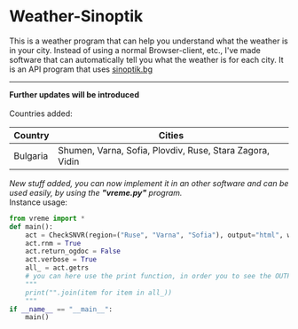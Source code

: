 # Weather-Sinoptik
This is a weather program that can help you understand what the weather is in your city. Instead of using a normal Browser-client, etc., I've made software that can automatically tell you what the weather is for each city. It is an API program that uses <a href="sinoptki.bg"> <u> sinoptik.bg </u> </a> <hr> <b> Further updates will be introduced </b><br><br>
Countries added:

| Country     | Cities                                                   |
| ----------- | -------------------------------------------------------- |
| Bulgaria    | Shumen, Varna, Sofia, Plovdiv, Ruse, Stara Zagora, Vidin |


*New stuff added, you can now implement it in an other software and can be used easily, by using the **"vreme.py"** program.*<br>
Instance usage: 
```python
from vreme import * 
def main():
    act = CheckSNVR(region=("Ruse", "Varna", "Sofia"), output="html", warnings="strict") 
    act.rnm = True
    act.return_ogdoc = False
    act.verbose = True
    all_ = act.getrs
    # you can here use the print function, in order you to see the OUTPUT and all the actual values. You can see an instance below.
    """
    print("".join(item for item in all_))
    """
if __name__ == "__main__":
    main()
```
